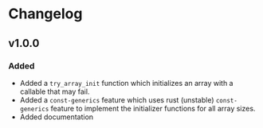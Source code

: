 # Changelog

## v1.0.0
### Added
  - Added a `try_array_init` function which initializes an array with a callable that may fail.
  - Added a `const-generics` feature which uses rust (unstable) `const-generics` feature to implement the initializer functions for all array sizes.
  - Added documentation